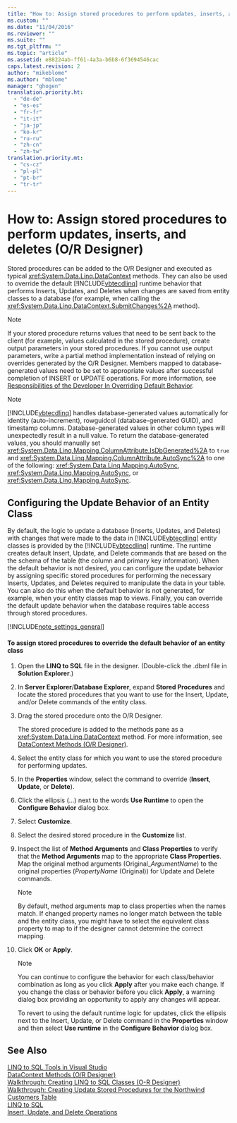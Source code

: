```yaml
---
title: "How to: Assign stored procedures to perform updates, inserts, and deletes (O-R Designer) | Microsoft Docs"
ms.custom: ""
ms.date: "11/04/2016"
ms.reviewer: ""
ms.suite: ""
ms.tgt_pltfrm: ""
ms.topic: "article"
ms.assetid: e88224ab-ff61-4a3a-b6b8-6f3694546cac
caps.latest.revision: 2
author: "mikeblome"
ms.author: "mblome"
manager: "ghogen"
translation.priority.ht: 
  - "de-de"
  - "es-es"
  - "fr-fr"
  - "it-it"
  - "ja-jp"
  - "ko-kr"
  - "ru-ru"
  - "zh-cn"
  - "zh-tw"
translation.priority.mt: 
  - "cs-cz"
  - "pl-pl"
  - "pt-br"
  - "tr-tr"
---
```

# How to: Assign stored procedures to perform updates, inserts, and deletes (O/R Designer)
Stored procedures can be added to the O/R Designer and executed as typical <xref:System.Data.Linq.DataContext> methods. They can also be used to override the default [!INCLUDE[vbtecdlinq](../data-tools/includes/vbtecdlinq_md.md)] runtime behavior that performs Inserts, Updates, and Deletes when changes are saved from entity classes to a database (for example, when calling the <xref:System.Data.Linq.DataContext.SubmitChanges%2A> method).  
  
> [!NOTE]
>  If your stored procedure returns values that need to be sent back to the client (for example, values calculated in the stored procedure), create output parameters in your stored procedures. If you cannot use output parameters, write a partial method implementation instead of relying on overrides generated by the O/R Designer. Members mapped to database-generated values need to be set to appropriate values after successful completion of INSERT or UPDATE operations. For more information, see [Responsibilities of the Developer In Overriding Default Behavior](../Topic/Responsibilities%20of%20the%20Developer%20In%20Overriding%20Default%20Behavior.md).  
  
> [!NOTE]
>  [!INCLUDE[vbtecdlinq](../data-tools/includes/vbtecdlinq_md.md)] handles database-generated values automatically for identity (auto-increment), rowguidcol (database-generated GUID), and timestamp columns. Database-generated values in other column types will unexpectedly result in a null value. To return the database-generated values, you should manually set <xref:System.Data.Linq.Mapping.ColumnAttribute.IsDbGenerated%2A> to `true` and <xref:System.Data.Linq.Mapping.ColumnAttribute.AutoSync%2A> to one of the following: <xref:System.Data.Linq.Mapping.AutoSync>, <xref:System.Data.Linq.Mapping.AutoSync>, or <xref:System.Data.Linq.Mapping.AutoSync>.  
  
## Configuring the Update Behavior of an Entity Class  
 By default, the logic to update a database (Inserts, Updates, and Deletes) with changes that were made to the data in [!INCLUDE[vbtecdlinq](../data-tools/includes/vbtecdlinq_md.md)] entity classes is provided by the [!INCLUDE[vbtecdlinq](../data-tools/includes/vbtecdlinq_md.md)] runtime. The runtime creates default Insert, Update, and Delete commands that are based on the the schema of the table (the column and primary key information). When the default behavior is not desired, you can configure the update behavior by assigning specific stored procedures for performing the necessary Inserts, Updates, and Deletes required to manipulate the data in your table. You can also do this when the default behavior is not generated, for example, when your entity classes map to views. Finally, you can override the default update behavior when the database requires table access through stored procedures.  
  
 [!INCLUDE[note_settings_general](../data-tools/includes/note_settings_general_md.md)]  
  
#### To assign stored procedures to override the default behavior of an entity class  
  
1.  Open the **LINQ to SQL** file in the designer. (Double-click the .dbml file in **Solution Explorer**.)  
  
2.  In **Server Explorer**/**Database Explorer**, expand **Stored Procedures** and locate the stored procedures that you want to use for the Insert, Update, and/or Delete commands of the entity class.  
  
3.  Drag the stored procedure onto the O/R Designer.  
  
     The stored procedure is added to the methods pane as a <xref:System.Data.Linq.DataContext> method. For more information, see [DataContext Methods (O/R Designer)](../data-tools/datacontext-methods-o-r-designer.md).  
  
4.  Select the entity class for which you want to use the stored procedure for performing updates.  
  
5.  In the **Properties** window, select the command to override (**Insert**, **Update**, or **Delete**).  
  
6.  Click the ellipsis (...) next to the words **Use Runtime** to open the **Configure Behavior** dialog box.  
  
7.  Select **Customize**.  
  
8.  Select the desired stored procedure in the **Customize** list.  
  
9. Inspect the list of **Method Arguments** and **Class Properties** to verify that the **Method Arguments** map to the appropriate **Class Properties**. Map the original method arguments (Original_*ArgumentName*) to the original properties (*PropertyName* (Original)) for Update and Delete commands.  
  
    > [!NOTE]
    >  By default, method arguments map to class properties when the names match. If changed property names no longer match between the table and the entity class, you might have to select the equivalent class property to map to if the designer cannot determine the correct mapping.  
  
10. Click **OK** or **Apply**.  
  
    > [!NOTE]
    >  You can continue to configure the behavior for each class/behavior combination as long as you click **Apply** after you make each change. If you change the class or behavior before you click **Apply**, a warning dialog box providing an opportunity to apply any changes will appear.  
  
     To revert to using the default runtime logic for updates, click the ellipsis next to the Insert, Update, or Delete command in the **Properties** window and then select **Use runtime** in the **Configure Behavior** dialog box.  
  
## See Also  
 [LINQ to SQL Tools in Visual Studio](../data-tools/linq-to-sql-tools-in-visual-studio2.md)   
 [DataContext Methods (O/R Designer)](../data-tools/datacontext-methods-o-r-designer.md)   
 [Walkthrough: Creating LINQ to SQL Classes (O-R Designer)](../Topic/Walkthrough:%20Creating%20LINQ%20to%20SQL%20Classes%20\(O-R%20Designer\).md)   
 [Walkthrough: Creating Update Stored Procedures for the Northwind Customers Table](../data-tools/walkthrough-creating-update-stored-procedures-for-the-northwind-customers-table.md)   
 [LINQ to SQL](../Topic/LINQ%20to%20SQL.md)   
 [Insert, Update, and Delete Operations](../Topic/Insert,%20Update,%20and%20Delete%20Operations.md)